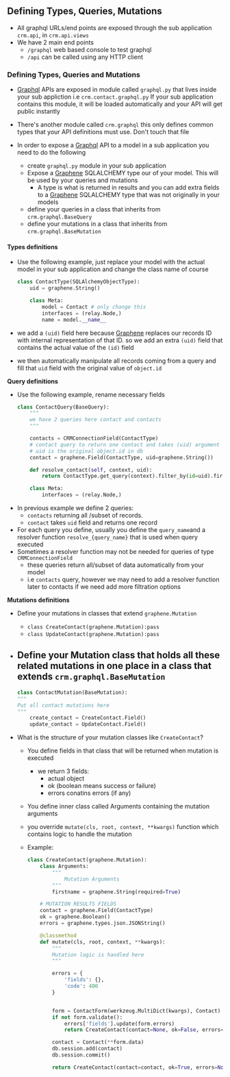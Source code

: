 ## Defining Types, Queries, Mutations

- All graphql URLs/end points are exposed through the sub application ```crm.api```, in ```crm.api.views```
- We have 2 main end points
    - ```/graphql``` web based console to test graphql
    - ```/api``` can be called using any HTTP client

### Defining Types, Queries and Mutations

- [Graphql](http://graphql.org/learn/) APIs are exposed in module called ```graphql.py``` that
lives inside your sub appliction i.e ```crm.contact.graphql.py```
If your sub application contains this module, it will be loaded automatically and your API will
get public instantly

- There's another module called ```crm.graphql``` this only defines common types that
your API definitions must use.
Don't touch that file

- In order to expose a [Graphql](http://graphql.org/learn/) API to a model in a sub application
you need to do the following
    - create ```graphql.py``` module in your sub application
    - Expose a [Graphene](http://docs.graphene-python.org) SQLALCHEMY type our of your model. This will be used by your queries and mutations
        - A type is what is returned in results and you can add extra fields to a [Graphene](http://docs.graphene-python.org) SQLALCHEMY type
         that was not originally in your models
    - define your queries in a class that inherits from ```crm.graphql.BaseQuery```
    - define your mutations in a class that inherits from ```crm.graphql.BaseMutation```


#### Types definitions
- Use the following example, just replace your model with the actual model in your sub application and change the class name of course
    ```python
    class ContactType(SQLAlchemyObjectType):
        uid = graphene.String()

        class Meta:
            model = Contact # only change this
            interfaces = (relay.Node,)
            name = model.__name__
    ```

- we add a ```(uid)``` field here because [Graphene](http://docs.graphene-python.org) replaces our records ID with internal representation
of that ID. so we add an extra ```(uid)``` field that contains the actual value of the ```(id)``` field
- we then automatically manipulate all records coming from a query and fill that ```uid``` field with the original
value of ```object.id```


**Query definitions**
- Use the following example, rename necessary fields
    ```python
    class ContactQuery(BaseQuery):
        """
        we have 2 queries here contact and contacts
        """

        contacts = CRMConnectionField(ContactType)
        # contact query to return one contact and takes (uid) argument
        # uid is the original object.id in db
        contact = graphene.Field(ContactType, uid=graphene.String())

        def resolve_contact(self, context, uid):
            return ContactType.get_query(context).filter_by(id=uid).first()

        class Meta:
            interfaces = (relay.Node,)
    ```
- In previous example we define 2 queries:
    - ```contacts``` returning all /subset of records.
    - ```contact``` takes ```uid``` field and returns one record
- For each query you define, usually you define the ```query_name```and a resolver function
```resolve_{query_name}``` that is used when query executed
- Sometimes a resolver function may not be needed for queries of type ```CRMConnectionField```
    - these queries return all/subset of data automatically from your model
    - i.e ```contacts``` query, however we may need to add a resolver function later to contacts if we need
    add more filtration options

**Mutations definitions**
- Define your mutations in classes that extend ```graphene.Mutation```
    - ```class CreateContact(graphene.Mutation):pass```
    - ```class UpdateContact(graphene.Mutation):pass```
- Define your Mutation class that holds all these related mutations in one place in a class that extends ```crm.graphql.BaseMutation```
    -
    ```python
    class ContactMutation(BaseMutation):
    """
    Put all contact mutations here
    """
        create_contact = CreateContact.Field()
        update_contact = UpdateContact.Field()
    ```

- What is the structure of your mutation classes like ```CreateContact```?
    - You define fields in that class that will be returned when mutation is executed
        - we return 3 fields:
            - actual object
            - ok (boolean means success or failure)
            - errors conatins errors (if any)
    - You define inner class called Arguments containing the mutation arguments
    - you override ```mutate(cls, root, context, **kwargs)``` function which contains logic to handle the
    mutation

    - Example:

        ```python
        class CreateContact(graphene.Mutation):
            class Arguments:
                """
                    Mutation Arguments
                """
                firstname = graphene.String(required=True)

            # MUTATION RESULTS FIELDS
            contact = graphene.Field(ContactType)
            ok = graphene.Boolean()
            errors = graphene.types.json.JSONString()

            @classmethod
            def mutate(cls, root, context, **kwargs):
                """
                Mutation logic is handled here
                """

                errors = {
                    'fields': {},
                    'code': 400
                }


                form = ContactForm(werkzeug.MultiDict(kwargs), Contact)
                if not form.validate():
                    errors['fields'].update(form.errors)
                    return CreateContact(contact=None, ok=False, errors=errors)

                contact = Contact(**form.data)
                db.session.add(contact)
                db.session.commit()

                return CreateContact(contact=contact, ok=True, errors=None)
        ```

